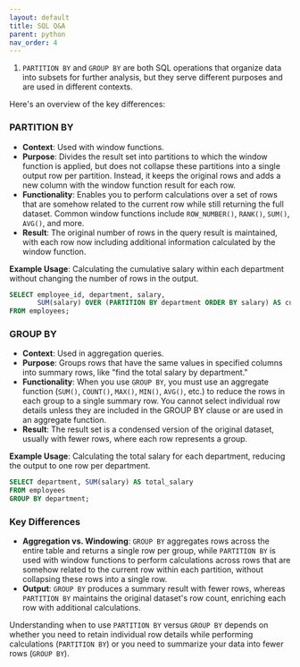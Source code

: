 ```yaml
---
layout: default
title: SQL Q&A
parent: python
nav_order: 4
---
```


1. `PARTITION BY` and `GROUP BY` are both SQL operations that organize data into subsets for further analysis, but they serve different purposes and are used in different contexts. 

Here's an overview of the key differences:

### PARTITION BY

- **Context**: Used with window functions.
- **Purpose**: Divides the result set into partitions to which the window function is applied, but does not collapse these partitions into a single output row per partition. Instead, it keeps the original rows and adds a new column with the window function result for each row.
- **Functionality**: Enables you to perform calculations over a set of rows that are somehow related to the current row while still returning the full dataset. Common window functions include `ROW_NUMBER()`, `RANK()`, `SUM()`, `AVG()`, and more.
- **Result**: The original number of rows in the query result is maintained, with each row now including additional information calculated by the window function.

**Example Usage**:
Calculating the cumulative salary within each department without changing the number of rows in the output.
```sql
SELECT employee_id, department, salary,
       SUM(salary) OVER (PARTITION BY department ORDER BY salary) AS cumulative_salary
FROM employees;
```

### GROUP BY

- **Context**: Used in aggregation queries.
- **Purpose**: Groups rows that have the same values in specified columns into summary rows, like "find the total salary by department."
- **Functionality**: When you use `GROUP BY`, you must use an aggregate function (`SUM()`, `COUNT()`, `MAX()`, `MIN()`, `AVG()`, etc.) to reduce the rows in each group to a single summary row. You cannot select individual row details unless they are included in the GROUP BY clause or are used in an aggregate function.
- **Result**: The result set is a condensed version of the original dataset, usually with fewer rows, where each row represents a group.

**Example Usage**:
Calculating the total salary for each department, reducing the output to one row per department.
```sql
SELECT department, SUM(salary) AS total_salary
FROM employees
GROUP BY department;
```

### Key Differences

- **Aggregation vs. Windowing**: `GROUP BY` aggregates rows across the entire table and returns a single row per group, while `PARTITION BY` is used with window functions to perform calculations across rows that are somehow related to the current row within each partition, without collapsing these rows into a single row.
- **Output**: `GROUP BY` produces a summary result with fewer rows, whereas `PARTITION BY` maintains the original dataset's row count, enriching each row with additional calculations.

Understanding when to use `PARTITION BY` versus `GROUP BY` depends on whether you need to retain individual row details while performing calculations (`PARTITION BY`) or you need to summarize your data into fewer rows (`GROUP BY`).